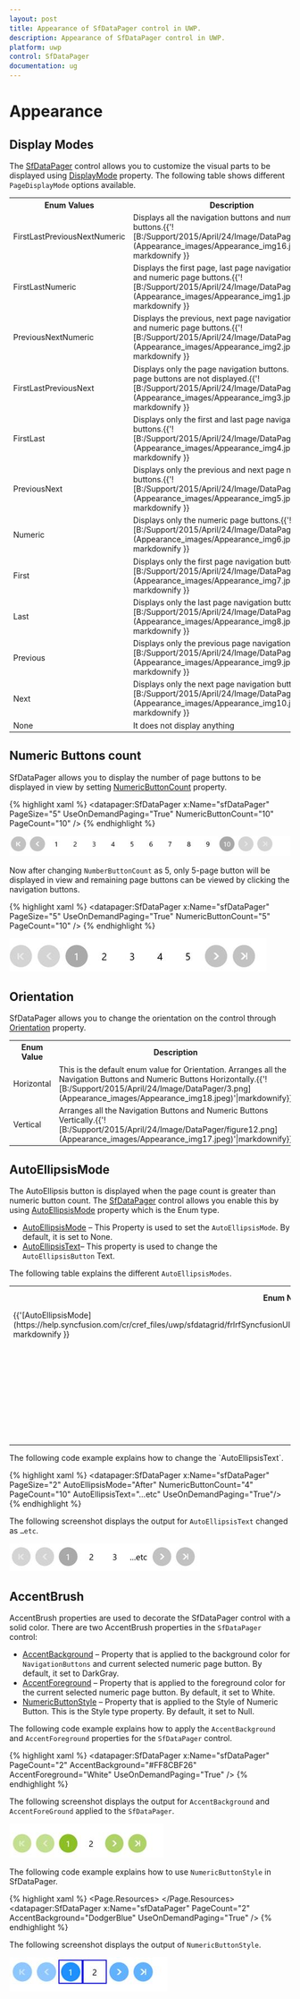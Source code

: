 ```yaml
---
layout: post
title: Appearance of SfDataPager control in UWP.
description: Appearance of SfDataPager control in UWP.
platform: uwp
control: SfDataPager
documentation: ug
---
```

# Appearance



## Display Modes

The [SfDataPager](https://help.syncfusion.com/cr/cref_files/uwp/sfdatagrid/index.html#frlrfSyncfusionUIXamlControlsDataPagerSfDataPagerClassTopic.html) control allows you to customize the visual parts to be displayed using [DisplayMode](https://help.syncfusion.com/cr/cref_files/uwp/sfdatagrid/frlrfSyncfusionUIXamlControlsDataPagerSfDataPagerClassDisplayModeTopic.html#) property. The following table shows different `PageDisplayMode` options available.

<table>
<tr>
<th>
Enum Values</th><th>
Description</th></tr>
<tr>
<td>
FirstLastPreviousNextNumeric</td><td>
Displays all the navigation buttons and numeric page buttons.{{'![B:/Support/2015/April/24/Image/DataPager/1.png](Appearance_images/Appearance_img16.jpeg)'| markdownify }}
</td></tr>
<tr>
<td>
FirstLastNumeric</td><td>
Displays the first page, last page navigation button and numeric page buttons.{{'![B:/Support/2015/April/24/Image/DataPager/2.png](Appearance_images/Appearance_img1.jpeg)'| markdownify }}
</td></tr>
<tr>
<td>
PreviousNextNumeric</td><td>
Displays the previous, next page navigation buttons and numeric page buttons.{{'![B:/Support/2015/April/24/Image/DataPager/3.png](Appearance_images/Appearance_img2.jpeg)'| markdownify }}
</td></tr>
<tr>
<td>
FirstLastPreviousNext</td><td>
Displays only the page navigation buttons. Numeric page buttons are not displayed.{{'![B:/Support/2015/April/24/Image/DataPager/4.png](Appearance_images/Appearance_img3.jpeg)'| markdownify }}
</td></tr>
<tr>
<td>
FirstLast</td><td>
Displays only the first and last page navigation buttons.{{'![B:/Support/2015/April/24/Image/DataPager/5.png](Appearance_images/Appearance_img4.jpeg)'| markdownify }}
</td></tr>
<tr>
<td>
PreviousNext</td><td>
Displays only the previous and next page navigation buttons.{{'![B:/Support/2015/April/24/Image/DataPager/6.png](Appearance_images/Appearance_img5.jpeg)'| markdownify }}
</td></tr>
<tr>
<td>
Numeric</td><td>
Displays only the numeric page buttons.{{'![B:/Support/2015/April/24/Image/DataPager/7.png](Appearance_images/Appearance_img6.jpeg)'| markdownify }}
</td></tr>
<tr>
<td>
First</td><td>
Displays only the first page navigation button.{{'![B:/Support/2015/April/24/Image/DataPager/8.png](Appearance_images/Appearance_img7.jpeg)'| markdownify }}
</td></tr>
<tr>
<td>
Last</td><td>
Displays only the last page navigation button.{{'![B:/Support/2015/April/24/Image/DataPager/9.png](Appearance_images/Appearance_img8.jpeg)'| markdownify }}
</td></tr>
<tr>
<td>
Previous</td><td>
Displays only the previous page navigation button.{{'![B:/Support/2015/April/24/Image/DataPager/10.png](Appearance_images/Appearance_img9.jpeg)'| markdownify }}
</td></tr>
<tr>
<td>
Next</td><td>
Displays only the next page navigation button.{{'![B:/Support/2015/April/24/Image/DataPager/11.png](Appearance_images/Appearance_img10.jpeg)'| markdownify }}
</td></tr>
<tr>
<td>
None</td><td>
It does not display anything</td></tr>
</table>



## Numeric Buttons count

SfDataPager allows you to display the number of page buttons to be displayed in view by setting [NumericButtonCount](https://help.syncfusion.com/cr/cref_files/uwp/sfdatagrid/frlrfSyncfusionUIXamlControlsDataPagerSfDataPagerClassNumericButtonCountTopic.html#) property. 

{% highlight xaml %}
<datapager:SfDataPager x:Name="sfDataPager" 
                         PageSize="5" 
                         UseOnDemandPaging="True"
                         NumericButtonCount="10"
                         PageCount="10" /> 
{% endhighlight %}

![](Appearance_images/Appearance_img11.jpeg)


Now after changing `NumberButtonCount` as 5, only 5-page button will be displayed in view and remaining page buttons can be viewed by clicking the navigation buttons.

{% highlight xaml %}
<datapager:SfDataPager x:Name="sfDataPager" 
                         PageSize="5" 
                         UseOnDemandPaging="True"
                         NumericButtonCount="5"
                         PageCount="10" />
{% endhighlight %}

![](Appearance_images/Appearance_img12.jpeg)



## Orientation

SfDataPager allows you to change the orientation on the control through [Orientation](https://help.syncfusion.com/cr/cref_files/uwp/sfdatagrid/frlrfSyncfusionUIXamlControlsDataPagerSfDataPagerClassOrientationTopic.html#) property. 

<table>
<tr>
<th>
Enum Value</th><th>
Description</th></tr>
<tr>
<td>
Horizontal</td><td>
This is the default enum value for Orientation. Arranges all the Navigation Buttons and Numeric Buttons Horizontally.{{'![B:/Support/2015/April/24/Image/DataPager/3.png](Appearance_images/Appearance_img18.jpeg)'|markdownify}}
</td></tr>
<tr>
<td>
Vertical</td><td>
Arranges all the Navigation Buttons and Numeric Buttons Vertically.{{'![B:/Support/2015/April/24/Image/DataPager/figure12.png](Appearance_images/Appearance_img17.jpeg)'|markdownify}}
</td></tr>
</table>



## AutoEllipsisMode

The AutoEllipsis button is displayed when the page count is greater than numeric button count. The [SfDataPager](https://help.syncfusion.com/cr/cref_files/uwp/sfdatagrid/frlrfSyncfusionUIXamlControlsDataPagerSfDataPagerClassTopic.html#) control allows you enable this by using [AutoEllipsisMode](https://help.syncfusion.com/cr/cref_files/uwp/sfdatagrid/frlrfSyncfusionUIXamlControlsDataPagerSfDataPagerClassAutoEllipsisModeTopic.html#) property which is the Enum type.

* [AutoEllipsisMode](https://help.syncfusion.com/cr/cref_files/uwp/sfdatagrid/frlrfSyncfusionUIXamlControlsDataPagerSfDataPagerClassAutoEllipsisModeTopic.html#) – This Property is used to set the `AutoEllipsisMode`. By default, it is set to None.
* [AutoEllipsisText](https://help.syncfusion.com/cr/cref_files/uwp/sfdatagrid/frlrfSyncfusionUIXamlControlsDataPagerSfDataPagerClassAutoEllipsisTextTopic.html#)– This property is used to change the `AutoEllipsisButton` Text.

The following table explains the different `AutoEllipsisModes`.

<table>
<tr>
<th>
Enum Name</th><th>
Enum Values</th><th>
Description</th></tr>
<tr>
<td>
{{'[AutoEllipsisMode](https://help.syncfusion.com/cr/cref_files/uwp/sfdatagrid/frlrfSyncfusionUIXamlControlsDataPagerSfDataPagerClassAutoEllipsisModeTopic.html#)'| markdownify }}</td><td>
After</td><td>
You can display the ellipsis button after numeric buttons.{{'![B:/Support/2015/April/24/Image/DataPager/AutoElipseafter.png](Appearance_images/Appearance_img19.jpeg)'|markdownify}}</td></tr>
<tr>
<td>
</td><td>
Before</td><td>
You can display the ellipsis button before numeric buttons.{{'![B:/Support/2015/April/24/Image/DataPager/before.png](Appearance_images/Appearance_img20.jpeg)'|markdownify}}</td></tr>
<tr>
<td>
</td><td>
Both</td><td>
You can display the ellipsis button before and after the numeric buttons.{{'![B:/Support/2015/April/24/Image/DataPager/both.png](Appearance_images/Appearance_img21.jpeg)'|markdownify}}</td></tr>
<tr>
<td>
</td><td>
None</td><td>
It does not display the AutoEllipsisButton.{{'![B:/Support/2015/April/24/Image/DataPager/none.png](Appearance_images/Appearance_img22.jpeg)'|markdownify}}
</td></tr>
</table>
The following code example explains how to change the `AutoEllipsisText`.

{% highlight xaml %}
<datapager:SfDataPager x:Name="sfDataPager" 
                         PageSize="2"
                         AutoEllipsisMode="After"
                         NumericButtonCount="4" PageCount="10"
                         AutoEllipsisText="…etc" 
                         UseOnDemandPaging="True"/>
{% endhighlight %}

The following screenshot displays the output for `AutoEllipsisText` changed as `…etc`.

![](Appearance_images/Appearance_img13.jpeg)



## AccentBrush

AccentBrush properties are used to decorate the SfDataPager control with a solid color. There are two AccentBrush properties in the `SfDataPager` control:

* [AccentBackground](https://help.syncfusion.com/cr/cref_files/uwp/sfdatagrid/frlrfSyncfusionUIXamlControlsDataPagerSfDataPagerClassAccentBackgroundTopic.html#) – Property that is applied to the background color for `NavigationButtons` and current selected numeric page button. By default, it set to DarkGray.
* [AccentForeground](https://help.syncfusion.com/cr/cref_files/uwp/sfdatagrid/frlrfSyncfusionUIXamlControlsDataPagerSfDataPagerClassAccentForegroundTopic.html#) – Property that is applied to the foreground color for the current selected numeric page button. By default, it set to White.
* [NumericButtonStyle](https://help.syncfusion.com/cr/cref_files/uwp/sfdatagrid/frlrfSyncfusionUIXamlControlsDataPagerSfDataPagerClassNumericButtonStylePropertyTopic.html#) – Property that is applied to the Style of Numeric Button. This is the Style type property. By default, it set to Null.

The following code example explains how to apply the `AccentBackground` and `AccentForeground` properties for the `SfDataPager` control.

{% highlight xaml %}
<datapager:SfDataPager x:Name="sfDataPager" 
                         PageCount="2"
                         AccentBackground="#FF8CBF26"
                         AccentForeground="White"
                         UseOnDemandPaging="True" />
{% endhighlight %}

The following screenshot displays the output for `AccentBackground` and `AccentForeGround` applied to the `SfDataPager`.

![](Appearance_images/Appearance_img14.jpeg)


The following code example explains how to use `NumericButtonStyle` in SfDataPager.

{% highlight xaml %}
<Page.Resources>
    <Style TargetType="datapager:NumericButton">
        <Setter Property="BorderBrush" Value="Blue"/>
        <Setter Property="BorderThickness" Value="2"/>
    </Style>
</Page.Resources>
<datapager:SfDataPager x:Name="sfDataPager" 
                         PageCount="2"
                         AccentBackground="DodgerBlue"
                         UseOnDemandPaging="True" />
{% endhighlight %}

The following screenshot displays the output of `NumericButtonStyle`.

![](Appearance_images/Appearance_img15.jpeg)